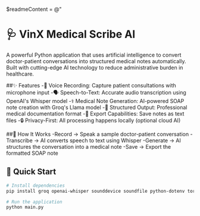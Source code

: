 $readmeContent = @"
# 🩺 VinX Medical Scribe AI

A powerful Python application that uses artificial intelligence to convert doctor-patient conversations into structured medical notes automatically. Built with cutting-edge AI technology to reduce administrative burden in healthcare.

##✨ Features
-🎤 Voice Recording: Capture patient consultations with microphone input
-🗣️ Speech-to-Text: Accurate audio transcription using OpenAI's Whisper model
-⚕️ Medical Note Generation: AI-powered SOAP note creation with Groq's Llama model
-📝 Structured Output: Professional medical documentation format
-💾 Export Capabilities: Save notes as text files
-🔒 Privacy-First: All processing happens locally (optional cloud AI)

##🚀 How It Works
-Record → Speak a sample doctor-patient conversation
-Transcribe → AI converts speech to text using Whisper
-Generate → AI structures the conversation into a medical note
-Save → Export the formatted SOAP note

## 🚀 Quick Start

```bash
# Install dependencies
pip install groq openai-whisper sounddevice soundfile python-dotenv torch torchaudio

# Run the application
python main.py